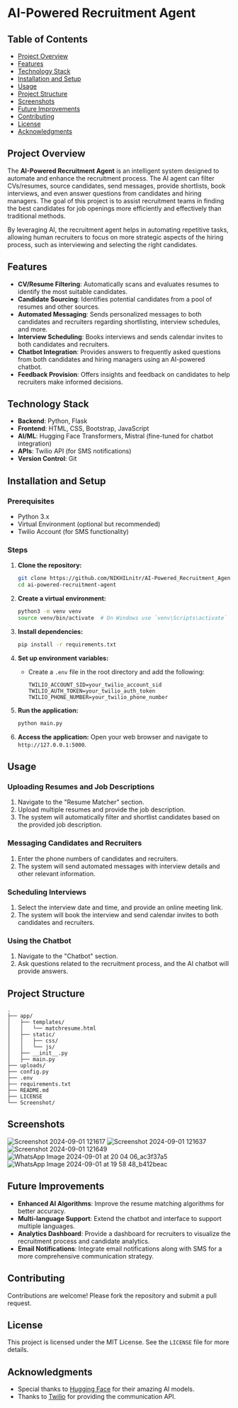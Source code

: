 
# AI-Powered Recruitment Agent

## Table of Contents
- [Project Overview](#project-overview)
- [Features](#features)
- [Technology Stack](#technology-stack)
- [Installation and Setup](#installation-and-setup)
- [Usage](#usage)
- [Project Structure](#project-structure)
- [Screenshots](#screenshots)
- [Future Improvements](#future-improvements)
- [Contributing](#contributing)
- [License](#license)
- [Acknowledgments](#acknowledgments)

## Project Overview

The **AI-Powered Recruitment Agent** is an intelligent system designed to automate and enhance the recruitment process. The AI agent can filter CVs/resumes, source candidates, send messages, provide shortlists, book interviews, and even answer questions from candidates and hiring managers. The goal of this project is to assist recruitment teams in finding the best candidates for job openings more efficiently and effectively than traditional methods.

By leveraging AI, the recruitment agent helps in automating repetitive tasks, allowing human recruiters to focus on more strategic aspects of the hiring process, such as interviewing and selecting the right candidates.

## Features

- **CV/Resume Filtering**: Automatically scans and evaluates resumes to identify the most suitable candidates.
- **Candidate Sourcing**: Identifies potential candidates from a pool of resumes and other sources.
- **Automated Messaging**: Sends personalized messages to both candidates and recruiters regarding shortlisting, interview schedules, and more.
- **Interview Scheduling**: Books interviews and sends calendar invites to both candidates and recruiters.
- **Chatbot Integration**: Provides answers to frequently asked questions from both candidates and hiring managers using an AI-powered chatbot.
- **Feedback Provision**: Offers insights and feedback on candidates to help recruiters make informed decisions.

## Technology Stack

- **Backend**: Python, Flask
- **Frontend**: HTML, CSS, Bootstrap, JavaScript
- **AI/ML**: Hugging Face Transformers, Mistral (fine-tuned for chatbot integration)
- **APIs**: Twilio API (for SMS notifications)
- **Version Control**: Git

## Installation and Setup

### Prerequisites

- Python 3.x
- Virtual Environment (optional but recommended)
- Twilio Account (for SMS functionality)

### Steps

1. **Clone the repository:**
   ```bash
   git clone https://github.com/NIKHILnitr/AI-Powered_Recruitment_Agent.git
   cd ai-powered-recruitment-agent
   ```

2. **Create a virtual environment:**
   ```bash
   python3 -m venv venv
   source venv/bin/activate  # On Windows use `venv\Scripts\activate`
   ```

3. **Install dependencies:**
   ```bash
   pip install -r requirements.txt
   ```

4. **Set up environment variables:**
   - Create a `.env` file in the root directory and add the following:
     ```
     TWILIO_ACCOUNT_SID=your_twilio_account_sid
     TWILIO_AUTH_TOKEN=your_twilio_auth_token
     TWILIO_PHONE_NUMBER=your_twilio_phone_number
     ```

5. **Run the application:**
   ```bash
   python main.py
   ```

6. **Access the application:**
   Open your web browser and navigate to `http://127.0.0.1:5000`.

## Usage

### Uploading Resumes and Job Descriptions
1. Navigate to the "Resume Matcher" section.
2. Upload multiple resumes and provide the job description.
3. The system will automatically filter and shortlist candidates based on the provided job description.

### Messaging Candidates and Recruiters
1. Enter the phone numbers of candidates and recruiters.
2. The system will send automated messages with interview details and other relevant information.

### Scheduling Interviews
1. Select the interview date and time, and provide an online meeting link.
2. The system will book the interview and send calendar invites to both candidates and recruiters.

### Using the Chatbot
1. Navigate to the "Chatbot" section.
2. Ask questions related to the recruitment process, and the AI chatbot will provide answers.

## Project Structure

```
.
├── app/
│   ├── templates/
│   │   └── matchresume.html
│   ├── static/
│   │   ├── css/
│   │   └── js/
│   ├── __init__.py
│   ├── main.py
├── uploads/
├── config.py
├── .env
├── requirements.txt
├── README.md
├── LICENSE
└── Screenshot/

```

## Screenshots

![Screenshot 2024-09-01 121617](https://github.com/user-attachments/assets/ed723246-b494-487f-afa2-bae513ece68c)
![Screenshot 2024-09-01 121637](https://github.com/user-attachments/assets/2d7b393b-6ce2-4547-91c0-0471d6bd8ce4)
![Screenshot 2024-09-01 121649](https://github.com/user-attachments/assets/3a7bbe23-8f8b-4f43-a06d-76c22b1f9cfe)
![WhatsApp Image 2024-09-01 at 20 04 06_ac3f37a5](https://github.com/user-attachments/assets/c3262079-e58b-456e-b4a7-adba73d0b2fc)
![WhatsApp Image 2024-09-01 at 19 58 48_b412beac](https://github.com/user-attachments/assets/b82ffe6b-c6a4-49fb-9341-9f1943db494a)





## Future Improvements

- **Enhanced AI Algorithms**: Improve the resume matching algorithms for better accuracy.
- **Multi-language Support**: Extend the chatbot and interface to support multiple languages.
- **Analytics Dashboard**: Provide a dashboard for recruiters to visualize the recruitment process and candidate analytics.
- **Email Notifications**: Integrate email notifications along with SMS for a more comprehensive communication strategy.

## Contributing

Contributions are welcome! Please fork the repository and submit a pull request.

## License

This project is licensed under the MIT License. See the `LICENSE` file for more details.

## Acknowledgments

- Special thanks to [Hugging Face](https://huggingface.co/) for their amazing AI models.
- Thanks to [Twilio](https://www.twilio.com/) for providing the communication API.

